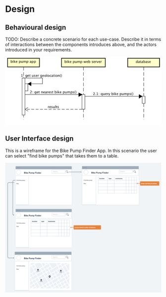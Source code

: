 # Design

## Behavioural design
TODO: Describe a concrete scenario for each use-case. 
Describe it in terms of interactions between the components introduces above, and the actors introduced in your requirements.

![Insert your Interaction/Sequence Diagrams for each use-case here.](images/sequence.png)

## User Interface design
This is a wireframe for the Bike Pump Finder App. In this scenario the user can select "find bike pumps" that takes them to a table.

![Insert your wireframe screenshots for each use-case here](images/wireframe.png)
